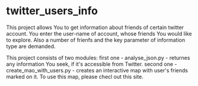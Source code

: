 # twitter_users_info
This project allows You to get information about friends of certain twitter account. You enter the user-name of account, whose friends You would like to explore. Also a number of frienfs and the key parameter of information type are demanded.

This project consists of two modules: 
first one - analyse_json.py - returnes any information You seek, if it's accessible from Twitter.
second one - create_mao_with_users.py - creates an interactive map with user's friends marked on it. To use this map, please checl out this site.
